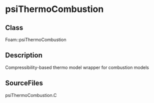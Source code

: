 # psiThermoCombustion 
## Class
Foam::psiThermoCombustion

## Description
Compressibility-based thermo model wrapper for combustion models

## SourceFiles
psiThermoCombustion.C

